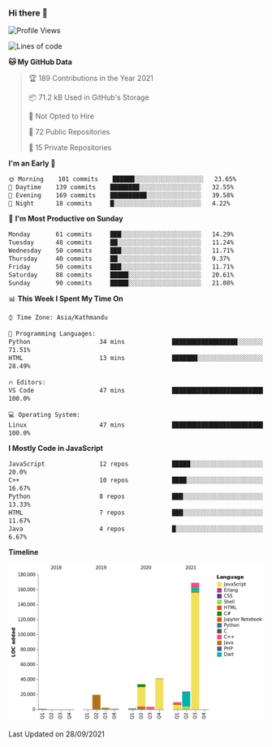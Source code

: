 ### Hi there 👋


<!--START_SECTION:waka-->
![Profile Views](http://img.shields.io/badge/Profile%20Views-0-blue)

![Lines of code](https://img.shields.io/badge/From%20Hello%20World%20I%27ve%20Written-308587%20lines%20of%20code-blue)

**🐱 My GitHub Data** 

> 🏆 189 Contributions in the Year 2021
 > 
> 📦 71.2 kB Used in GitHub's Storage 
 > 
> 🚫 Not Opted to Hire
 > 
> 📜 72 Public Repositories 
 > 
> 🔑 15 Private Repositories  
 > 
**I'm an Early 🐤** 

```text
🌞 Morning    101 commits    ██████░░░░░░░░░░░░░░░░░░░   23.65% 
🌆 Daytime    139 commits    ████████░░░░░░░░░░░░░░░░░   32.55% 
🌃 Evening    169 commits    ██████████░░░░░░░░░░░░░░░   39.58% 
🌙 Night      18 commits     █░░░░░░░░░░░░░░░░░░░░░░░░   4.22%

```
📅 **I'm Most Productive on Sunday** 

```text
Monday       61 commits     ███░░░░░░░░░░░░░░░░░░░░░░   14.29% 
Tuesday      48 commits     ██░░░░░░░░░░░░░░░░░░░░░░░   11.24% 
Wednesday    50 commits     ███░░░░░░░░░░░░░░░░░░░░░░   11.71% 
Thursday     40 commits     ██░░░░░░░░░░░░░░░░░░░░░░░   9.37% 
Friday       50 commits     ███░░░░░░░░░░░░░░░░░░░░░░   11.71% 
Saturday     88 commits     █████░░░░░░░░░░░░░░░░░░░░   20.61% 
Sunday       90 commits     █████░░░░░░░░░░░░░░░░░░░░   21.08%

```


📊 **This Week I Spent My Time On** 

```text
⌚︎ Time Zone: Asia/Kathmandu

💬 Programming Languages: 
Python                   34 mins             ██████████████████░░░░░░░   71.51% 
HTML                     13 mins             ███████░░░░░░░░░░░░░░░░░░   28.49%

🔥 Editors: 
VS Code                  47 mins             █████████████████████████   100.0%

💻 Operating System: 
Linux                    47 mins             █████████████████████████   100.0%

```

**I Mostly Code in JavaScript** 

```text
JavaScript               12 repos            █████░░░░░░░░░░░░░░░░░░░░   20.0% 
C++                      10 repos            ████░░░░░░░░░░░░░░░░░░░░░   16.67% 
Python                   8 repos             ███░░░░░░░░░░░░░░░░░░░░░░   13.33% 
HTML                     7 repos             ███░░░░░░░░░░░░░░░░░░░░░░   11.67% 
Java                     4 repos             █░░░░░░░░░░░░░░░░░░░░░░░░   6.67%

```


**Timeline**

![Chart not found](https://raw.githubusercontent.com/voidash/voidash/main/charts/bar_graph.png) 


 Last Updated on 28/09/2021
<!--END_SECTION:waka-->


<!--
**voidash/voidash** is a ✨ _special_ ✨ repository because its `README.md` (this file) appears on your GitHub profile.

Here are some ideas to get you started:

- 🔭 I’m currently working on ...
- 🌱 I’m currently learning ...
- 👯 I’m looking to collaborate on ...
- 🤔 I’m looking for help with ...
- 💬 Ask me about ...
- 📫 How to reach me: ...
- 😄 Pronouns: ...
- ⚡ Fun fact: ...
-->
